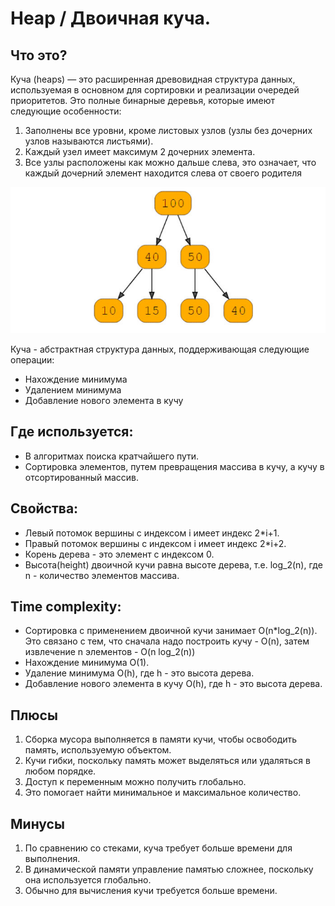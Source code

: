 # Heap / Двоичная куча.


## Что это?
Куча (heaps) — это расширенная древовидная структура данных, используемая в основном для сортировки и реализации очередей приоритетов. 
Это полные бинарные деревья, которые имеют следующие особенности:
1. Заполнены все уровни, кроме листовых узлов (узлы без дочерних узлов называются листьями).
2. Каждый узел имеет максимум 2 дочерних элемента.
3. Все узлы расположены как можно дальше слева, это означает, что каждый дочерний элемент находится слева от своего родителя


![img_1.png](img_1.png)


Куча - абстрактная структура данных, поддерживающая следующие операции:
- Нахождение минимума
- Удалением минимума
- Добавление нового элемента в кучу


## Где используется:
- В алгоритмах поиска кратчайшего пути.
- Сортировка элементов, путем превращения массива в кучу, а кучу в отсортированный массив.


## Свойства:
- Левый потомок вершины с индексом i имеет индекс 2*i+1.
- Правый потомок вершины с индексом i имеет индекс 2*i+2.
- Корень дерева - это элемент с индексом 0.
- Высота(height) двоичной кучи равна высоте дерева, т.е. log_2(n), где n - количество элементов массива.


## Time complexity:
- Сортировка с применением двоичной кучи занимает O(n*log_2(n)). Это связано с тем, что сначала надо построить кучу -
  O(n), затем извлечение n элементов - O(n log_2(n))
- Нахождение минимума O(1).
- Удаление минимума O(h), где h - это высота дерева.
- Добавление нового элемента в кучу O(h), где h - это высота дерева.


## Плюсы
1. Сборка мусора выполняется в памяти кучи, чтобы освободить память, используемую объектом.
2. Кучи гибки, поскольку память может выделяться или удаляться в любом порядке.
3. Доступ к переменным можно получить глобально.
4. Это помогает найти минимальное и максимальное количество.


## Минусы
1. По сравнению со стеками, куча требует больше времени для выполнения.
2. В динамической памяти управление памятью сложнее, поскольку она используется глобально.
3. Обычно для вычисления кучи требуется больше времени.